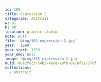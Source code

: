 ```yaml
---
id: 105
title: Expression 2
categories: Abstrait
w: 81
h: 60
location: graphic studio
note: null
file: '@img/105-expression-2.jpg'
year: '1999'
year_start: 1999
year_end: null
image: '@img/105-expression-2.jpg'
uuid: 88a2f6c3-54b2-49ce-a9f8-0e7af11757cf
collections:
  - abstrait
---
```


